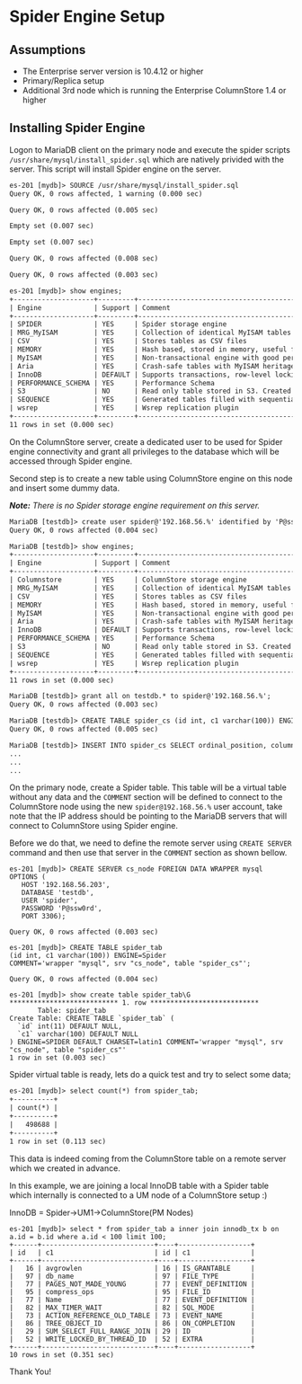 # Spider Engine Setup

## Assumptions

- The Enterprise server version is 10.4.12 or higher
- Primary/Replica setup
- Additional 3rd node which is running the Enterprise ColumnStore 1.4 or higher

## Installing Spider Engine

Logon to MariaDB client on the primary node and execute the spider scripts `/usr/share/mysql/install_spider.sql` which are natively privided with the server. This script will install Spider engine on the server.

```txt
es-201 [mydb]> SOURCE /usr/share/mysql/install_spider.sql
Query OK, 0 rows affected, 1 warning (0.000 sec)

Query OK, 0 rows affected (0.005 sec)

Empty set (0.007 sec)

Empty set (0.007 sec)

Query OK, 0 rows affected (0.008 sec)

Query OK, 0 rows affected (0.003 sec)

es-201 [mydb]> show engines;
+--------------------+---------+-------------------------------------------------------------------------------------------------+--------------+------+------------+
| Engine             | Support | Comment                                                                                         | Transactions | XA   | Savepoints |
+--------------------+---------+-------------------------------------------------------------------------------------------------+--------------+------+------------+
| SPIDER             | YES     | Spider storage engine                                                                           | YES          | YES  | NO         |
| MRG_MyISAM         | YES     | Collection of identical MyISAM tables                                                           | NO           | NO   | NO         |
| CSV                | YES     | Stores tables as CSV files                                                                      | NO           | NO   | NO         |
| MEMORY             | YES     | Hash based, stored in memory, useful for temporary tables                                       | NO           | NO   | NO         |
| MyISAM             | YES     | Non-transactional engine with good performance and small data footprint                         | NO           | NO   | NO         |
| Aria               | YES     | Crash-safe tables with MyISAM heritage. Used for internal temporary tables and privilege tables | NO           | NO   | NO         |
| InnoDB             | DEFAULT | Supports transactions, row-level locking, foreign keys and encryption for tables                | YES          | YES  | YES        |
| PERFORMANCE_SCHEMA | YES     | Performance Schema                                                                              | NO           | NO   | NO         |
| S3                 | NO      | Read only table stored in S3. Created by running ALTER TABLE table_name ENGINE=s3               | NULL         | NULL | NULL       |
| SEQUENCE           | YES     | Generated tables filled with sequential values                                                  | YES          | NO   | YES        |
| wsrep              | YES     | Wsrep replication plugin                                                                        | NO           | NO   | NO         |
+--------------------+---------+-------------------------------------------------------------------------------------------------+--------------+------+------------+
11 rows in set (0.000 sec)
```

On the ColumnStore server, create a dedicated user to be used for Spider engine connectivity and grant all privileges to the database which will be accessed through Spider engine.

Second step is to create a new table using ColumnStore engine on this node and insert some dummy data.

_**Note:** There is no Spider storage engine requirement on this server._

```txt
MariaDB [testdb]> create user spider@'192.168.56.%' identified by 'P@ssw0rd';
Query OK, 0 rows affected (0.004 sec)

MariaDB [testdb]> show engines;
+--------------------+---------+-------------------------------------------------------------------------------------------------+--------------+------+------------+
| Engine             | Support | Comment                                                                                         | Transactions | XA   | Savepoints |
+--------------------+---------+-------------------------------------------------------------------------------------------------+--------------+------+------------+
| Columnstore        | YES     | ColumnStore storage engine                                                                      | YES          | NO   | NO         |
| MRG_MyISAM         | YES     | Collection of identical MyISAM tables                                                           | NO           | NO   | NO         |
| CSV                | YES     | Stores tables as CSV files                                                                      | NO           | NO   | NO         |
| MEMORY             | YES     | Hash based, stored in memory, useful for temporary tables                                       | NO           | NO   | NO         |
| MyISAM             | YES     | Non-transactional engine with good performance and small data footprint                         | NO           | NO   | NO         |
| Aria               | YES     | Crash-safe tables with MyISAM heritage. Used for internal temporary tables and privilege tables | NO           | NO   | NO         |
| InnoDB             | DEFAULT | Supports transactions, row-level locking, foreign keys and encryption for tables                | YES          | YES  | YES        |
| PERFORMANCE_SCHEMA | YES     | Performance Schema                                                                              | NO           | NO   | NO         |
| S3                 | NO      | Read only table stored in S3. Created by running ALTER TABLE table_name ENGINE=s3               | NULL         | NULL | NULL       |
| SEQUENCE           | YES     | Generated tables filled with sequential values                                                  | YES          | NO   | YES        |
| wsrep              | YES     | Wsrep replication plugin                                                                        | NO           | NO   | NO         |
+--------------------+---------+-------------------------------------------------------------------------------------------------+--------------+------+------------+
11 rows in set (0.000 sec)

MariaDB [testdb]> grant all on testdb.* to spider@'192.168.56.%';
Query OK, 0 rows affected (0.003 sec)

MariaDB [testdb]> CREATE TABLE spider_cs (id int, c1 varchar(100)) ENGINE=ColumnStore;
Query OK, 0 rows affected (0.005 sec)

MariaDB [testdb]> INSERT INTO spider_cs SELECT ordinal_position, column_name from information_schema.columns;
...
...
...
```

On the primary node, create a Spider table. This table will be a virtual table without any data and the `COMMENT` section will be defined to connect to the ColumnStore node using the new `spider@192.168.56.%` user account, take note that the IP address should be pointing to the MariaDB servers that will connect to ColumnStore using Spider engine.

Before we do that, we need to define the remote server using `CREATE SERVER` command and then use that server in the `COMMENT` section as shown bellow.

```
es-201 [mydb]> CREATE SERVER cs_node FOREIGN DATA WRAPPER mysql
OPTIONS (
   HOST '192.168.56.203',
   DATABASE 'testdb',
   USER 'spider',
   PASSWORD 'P@ssw0rd',
   PORT 3306);

Query OK, 0 rows affected (0.003 sec)   

es-201 [mydb]> CREATE TABLE spider_tab
(id int, c1 varchar(100)) ENGINE=Spider
COMMENT='wrapper "mysql", srv "cs_node", table "spider_cs"';

Query OK, 0 rows affected (0.004 sec)

es-201 [mydb]> show create table spider_tab\G
*************************** 1. row ***************************
       Table: spider_tab
Create Table: CREATE TABLE `spider_tab` (
  `id` int(11) DEFAULT NULL,
  `c1` varchar(100) DEFAULT NULL
) ENGINE=SPIDER DEFAULT CHARSET=latin1 COMMENT='wrapper "mysql", srv "cs_node", table "spider_cs"'
1 row in set (0.003 sec)
```

Spider virtual table is ready, lets do a quick test and try to select some data;

```txt
es-201 [mydb]> select count(*) from spider_tab;
+----------+
| count(*) |
+----------+
|   498688 |
+----------+
1 row in set (0.113 sec) 
```

This data is indeed coming from the ColumnStore table on a remote server which we created in advance. 

In this example, we are joining a local InnoDB table with a Spider table which internally is connected to a UM node of a ColumnStore setup :)

InnoDB = Spider->UM1->ColumnStore(PM Nodes)

```
es-201 [mydb]> select * from spider_tab a inner join innodb_tx b on a.id = b.id where a.id < 100 limit 100;
+------+----------------------------+----+------------------+
| id   | c1                         | id | c1               |
+------+----------------------------+----+------------------+
|   16 | avgrowlen                  | 16 | IS_GRANTABLE     |
|   97 | db_name                    | 97 | FILE_TYPE        |
|   77 | PAGES_NOT_MADE_YOUNG       | 77 | EVENT_DEFINITION |
|   95 | compress_ops               | 95 | FILE_ID          |
|   77 | Name                       | 77 | EVENT_DEFINITION |
|   82 | MAX_TIMER_WAIT             | 82 | SQL_MODE         |
|   73 | ACTION_REFERENCE_OLD_TABLE | 73 | EVENT_NAME       |
|   86 | TREE_OBJECT_ID             | 86 | ON_COMPLETION    |
|   29 | SUM_SELECT_FULL_RANGE_JOIN | 29 | ID               |
|   52 | WRITE_LOCKED_BY_THREAD_ID  | 52 | EXTRA            |
+------+----------------------------+----+------------------+
10 rows in set (0.351 sec)
```

Thank You!
